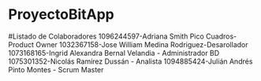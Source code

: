 # ProyectoBitApp
#Listado de Colaboradores
1096244597-Adriana Smith Pico Cuadros- Product Owner
1032367158-Jose William Medina Rodriguez-Desarollador
1073168165-Ingrid Alexandra Bernal Velandia - Administrador BD 
1075301352-Nicolás Ramírez Dussán - Analista
1094885424-Julián Andrés Pinto Montes - Scrum Master

